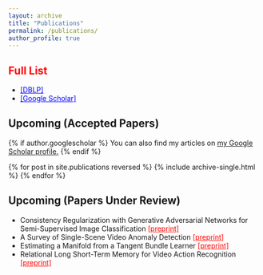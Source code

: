 ```yaml
---
layout: archive
title: "Publications"
permalink: /publications/
author_profile: true
---
```


## <span style="color:red">Full List</span>
* <a href="https://dblp.uni-trier.de/pers/v/Vatsavai:Ranga_Raju.html" style="color:blue;" target="_blank">[DBLP]</a>
* <a href="https://scholar.google.com/citations?user=y-JsL4kAAAAJ&hl=en" style="color:blue;" target="_blank">[Google Scholar]</a>

## Upcoming (Accepted Papers)

{% if author.googlescholar %}
  You can also find my articles on <u><a href="{{author.googlescholar}}">my Google Scholar profile</a>.</u>
{% endif %}

{% for post in site.publications reversed %}
  {% include archive-single.html %}
{% endfor %}

## Upcoming (Papers Under Review)

* Consistency Regularization with Generative Adversarial Networks for Semi-Supervised Image Classification <a href="https://arxiv.org/pdf/2007.03844.pdf" style="color:red;" target="_blank">[preprint]</a>
* A Survey of Single-Scene Video Anomaly Detection <a href="https://arxiv.org/pdf/2004.05993" style="color:red;" target="_blank">[preprint]</a>
* Estimating a Manifold from a Tangent Bundle Learner <a href="https://arxiv.org/pdf/1906.07661" style="color:red;" target="_blank">[preprint]</a>
* Relational Long Short-Term Memory for Video Action Recognition <a href="https://arxiv.org/pdf/1811.07059" style="color:red;" target="_blank">[preprint]</a>
